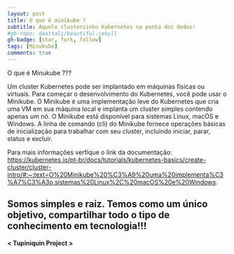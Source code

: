 ```yaml
---
layout: post
title: O que é minikube ?
subtitle: Aquele clusterzinho Kubernetes na ponta dos dedos!
#gh-repo: daattali/beautiful-jekyll
gh-badge: [star, fork, follow]
tags: [Minukube]
comments: true
---
```


O que é Minukube ???


Um cluster Kubernetes pode ser implantado em máquinas físicas ou virtuais. Para começar o desenvolvimento do Kubernetes, você pode usar o Minikube. O Minikube é uma implementação leve do Kubernetes que cria uma VM em sua máquina local e implanta um cluster simples contendo apenas um nó. 
O Minikube está disponível para sistemas Linux, macOS e Windows. A linha de comando (cli) do Minikube fornece operações básicas de inicialização para trabalhar com seu cluster, incluindo iniciar, parar, status e excluir.

Para mais informações verfique o link da documentação: https://kubernetes.io/pt-br/docs/tutorials/kubernetes-basics/create-cluster/cluster-intro/#:~:text=O%20Minikube%20%C3%A9%20uma%20implementa%C3%A7%C3%A3o,sistemas%20Linux%2C%20macOS%20e%20Windows.

## Somos simples e raiz. Temos como um único objetivo, compartilhar todo o tipo de conhecimento em tecnologia!!!

**< Tupiniquin Project >**
